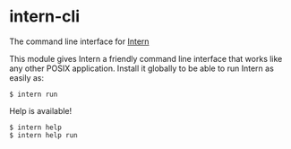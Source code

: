# intern-cli

The command line interface for [Intern](https://github.com/theintern/intern)

This module gives Intern a friendly command line interface that works like any other POSIX application. Install it globally to be able to run Intern as easily as:

```
$ intern run
```

Help is available!

```
$ intern help
$ intern help run
```
